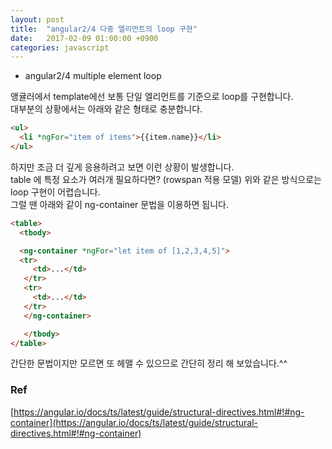 ```yaml
---
layout: post
title:  "angular2/4 다중 엘리먼트의 loop 구현"
date:   2017-02-09 01:00:00 +0900
categories: javascript
---
```


- angular2/4 multiple element loop

앵귤러에서 template에선 보통 단일 엘리먼트를 기준으로 loop를 구현합니다.  
대부분의 상황에서는 아래와 같은 형태로 충분합니다.  

```html
<ul>
  <li *ngFor="item of items">{{item.name}}</li>
</ul>

```

하지만 조금 더 깊게 응용하려고 보면 이런 상황이 발생합니다.  
table 에 특정 요소가 여러개 필요하다면? (rowspan 적용 모델) 위와 같은 방식으로는 loop 구현이 어렵습니다.  
그럴 땐 아래와 같이 ng-container 문법을 이용하면 됩니다.  

```html
<table>
  <tbody>

  <ng-container *ngFor="let item of [1,2,3,4,5]">
  <tr>
     <td>...</td>
   </tr>
   <tr>
     <td>...</td>
   </tr>
   </ng-container>

   </tbody>
</table>
```

간단한 문법이지만 모르면 또 헤맬 수 있으므로 간단히 정리 해 보았습니다.^^  

### Ref
[https://angular.io/docs/ts/latest/guide/structural-directives.html#!#ng-container](https://angular.io/docs/ts/latest/guide/structural-directives.html#!#ng-container)
